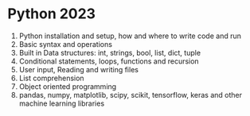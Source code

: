 # Python 2023

1. Python installation and setup, how and where to write code and run
1. Basic syntax and operations
1. Built in Data structures: int, strings, bool, list, dict, tuple
1. Conditional statements, loops, functions and recursion
1. User input, Reading and writing files
1. List comprehension
1. Object oriented programming
1. pandas, numpy, matplotlib, scipy, scikit, tensorflow, keras and other machine learning libraries